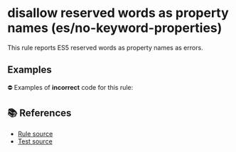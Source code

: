 # disallow reserved words as property names (es/no-keyword-properties)

This rule reports ES5 reserved words as property names as errors.

## Examples

⛔ Examples of **incorrect** code for this rule:

<eslint-playground type="bad" code="/*eslint es/no-keyword-properties: error */
var a = { if: 1, class: 2 }
a.if = 2
a.class = 3
" />

## 📚 References

- [Rule source](https://github.com/mysticatea/eslint-plugin-es/blob/v3.0.1/lib/rules/no-keyword-properties.js)
- [Test source](https://github.com/mysticatea/eslint-plugin-es/blob/v3.0.1/tests/lib/rules/no-keyword-properties.js)
